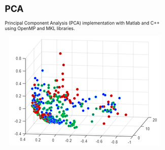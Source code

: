 # PCA
Principal Component Analysis (PCA) implementation with Matlab and C++ using OpenMP and MKL libraries.

<p align="center"><img src="/PCA.png" alt="PCA graph"></img></p>
